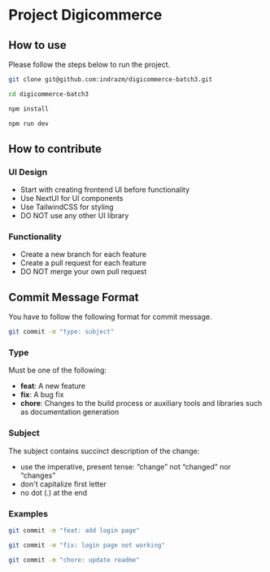 # Project Digicommerce

## How to use

Please follow the steps below to run the project.

```bash
git clone git@github.com:indrazm/digicommerce-batch3.git
```

```bash
cd digicommerce-batch3
```

```bash
npm install
```

```bash
npm run dev
```

## How to contribute

### UI Design

- Start with creating frontend UI before functionality
- Use NextUI for UI components
- Use TailwindCSS for styling
- DO NOT use any other UI library

### Functionality

- Create a new branch for each feature
- Create a pull request for each feature
- DO NOT merge your own pull request

## Commit Message Format

You have to follow the following format for commit message.

```bash
git commit -m "type: subject"
```

### Type

Must be one of the following:

- **feat**: A new feature
- **fix**: A bug fix
- **chore**: Changes to the build process or auxiliary tools and libraries such as documentation generation

### Subject

The subject contains succinct description of the change:

- use the imperative, present tense: “change” not “changed” nor “changes”
- don't capitalize first letter
- no dot (.) at the end

### Examples

```bash
git commit -m "feat: add login page"
```

```bash
git commit -m "fix: login page not working"
```

```bash
git commit -m "chore: update readme"
```

